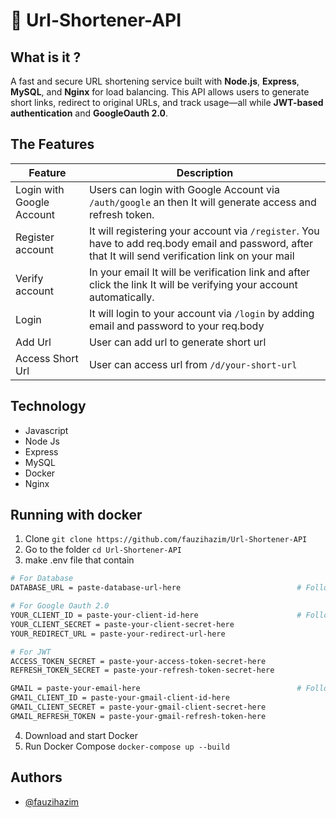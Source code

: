 # 🔗 Url-Shortener-API
## What is it ?
A fast and secure URL shortening service built with **Node.js**, **Express**, **MySQL**, and **Nginx** for load balancing. This API allows users to generate short links, redirect to original URLs, and track usage—all while **JWT-based authentication** and **GoogleOauth 2.0**.
## The Features
| Feature         | Description |
|---------------|------------|
| Login with Google Account | Users can login with Google Account via `/auth/google` an then It will generate access and refresh token. |
| Register account | It will registering your account via `/register`. You have to add req.body email and password, after that It will send verification link on your mail |
| Verify account | In your email It will be verification link and after click the link It will be verifying your account automatically. |
| Login | It will login to your account via `/login` by adding email and password to your req.body |
| Add Url | User can add url to generate short url |
| Access Short Url | User can access url from `/d/your-short-url` |

## Technology
- Javascript
- Node Js
- Express
- MySQL
- Docker
- Nginx

## Running with docker
1. Clone
``` git clone https://github.com/fauzihazim/Url-Shortener-API ```
2. Go to the folder
``` cd Url-Shortener-API ```
3. make .env file that contain
```bash
# For Database
DATABASE_URL = paste-database-url-here                          # Follow this guide https://www.prisma.io/docs/orm/reference/connection-urls#:~:text=Prisma%20ORM%20needs%20a%20connection%20URL%20to%20be,of%20a%20datasource%20block%20in%20your%20Prisma%20schema.

# For Google Oauth 2.0
YOUR_CLIENT_ID = paste-your-client-id-here                      # Follow this guide https://dev.to/fauzihazim/google-oauth-20-in-node-js-5e2a
YOUR_CLIENT_SECRET = paste-your-client-secret-here
YOUR_REDIRECT_URL = paste-your-redirect-url-here

# For JWT
ACCESS_TOKEN_SECRET = paste-your-access-token-secret-here
REFRESH_TOKEN_SECRET = paste-your-refresh-token-secret-here

GMAIL = paste-your-email-here                                   # Follow this guide https://www.youtube.com/watch?v=k-6KFSnaFTU&t=200s
GMAIL_CLIENT_ID = paste-your-gmail-client-id-here
GMAIL_CLIENT_SECRET = paste-your-gmail-client-secret-here
GMAIL_REFRESH_TOKEN = paste-your-gmail-refresh-token-here
```


4. Download and start Docker
5. Run Docker Compose
``` docker-compose up --build ```


## Authors
- [@fauzihazim](https://www.github.com/fauzihazim)